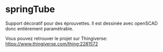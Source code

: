 # springTube

Support décoratif pour des éprouvettes. Il est dessinée avec openSCAD donc entièrement paramétrable.

Vous pouvez retrouver le projet sur Thingiverse:
https://www.thingiverse.com/thing:2281572
